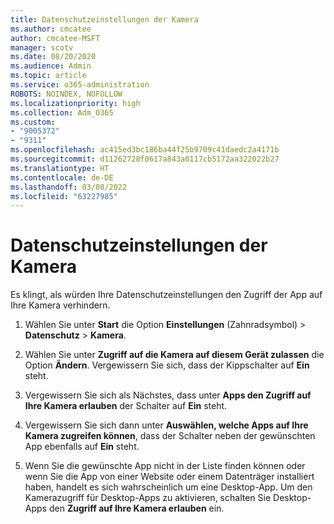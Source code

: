 ```yaml
---
title: Datenschutzeinstellungen der Kamera
ms.author: cmcatee
author: cmcatee-MSFT
manager: scotv
ms.date: 08/20/2020
ms.audience: Admin
ms.topic: article
ms.service: o365-administration
ROBOTS: NOINDEX, NOFOLLOW
ms.localizationpriority: high
ms.collection: Adm_O365
ms.custom:
- "9005372"
- "9311"
ms.openlocfilehash: ac415ed3bc186ba44f25b9709c41daedc2a4171b
ms.sourcegitcommit: d11262728f0617a843a0117cb5172aa322022b27
ms.translationtype: HT
ms.contentlocale: de-DE
ms.lasthandoff: 03/08/2022
ms.locfileid: "63227985"
---
```

# <a name="camera-privacy-settings"></a>Datenschutzeinstellungen der Kamera

Es klingt, als würden Ihre Datenschutzeinstellungen den Zugriff der App auf Ihre Kamera verhindern.

1.  Wählen Sie unter **Start** die Option **Einstellungen** (Zahnradsymbol) > **Datenschutz** > **Kamera**.

2.  Wählen Sie unter **Zugriff auf die Kamera auf diesem Gerät zulassen** die Option **Ändern**. Vergewissern Sie sich, dass der Kippschalter auf **Ein** steht.

3.  Vergewissern Sie sich als Nächstes, dass unter **Apps den Zugriff auf Ihre Kamera erlauben** der Schalter auf **Ein** steht.

4.  Vergewissern Sie sich dann unter **Auswählen, welche Apps auf Ihre Kamera zugreifen können**, dass der Schalter neben der gewünschten App ebenfalls auf **Ein** steht.

5.  Wenn Sie die gewünschte App nicht in der Liste finden können oder wenn Sie die App von einer Website oder einem Datenträger installiert haben, handelt es sich wahrscheinlich um eine Desktop-App. Um den Kamerazugriff für Desktop-Apps zu aktivieren, schalten Sie Desktop-Apps den **Zugriff auf Ihre Kamera erlauben** ein.
